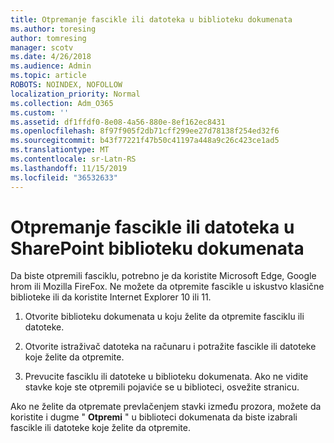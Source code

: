 ```yaml
---
title: Otpremanje fascikle ili datoteka u biblioteku dokumenata
ms.author: toresing
author: tomresing
manager: scotv
ms.date: 4/26/2018
ms.audience: Admin
ms.topic: article
ROBOTS: NOINDEX, NOFOLLOW
localization_priority: Normal
ms.collection: Adm_O365
ms.custom: ''
ms.assetid: df1ffdf0-8e08-4a56-880e-8ef162ec8431
ms.openlocfilehash: 8f97f905f2db71cff299ee27d78138f254ed32f6
ms.sourcegitcommit: b43f77221f47b50c41197a448a9c26c423ce1ad5
ms.translationtype: MT
ms.contentlocale: sr-Latn-RS
ms.lasthandoff: 11/15/2019
ms.locfileid: "36532633"
---
```

# <a name="upload-a-folder-or-files-to-a-sharepoint-document-library"></a>Otpremanje fascikle ili datoteka u SharePoint biblioteku dokumenata

Da biste otpremili fasciklu, potrebno je da koristite Microsoft Edge, Google hrom ili Mozilla FireFox. Ne možete da otpremite fascikle u iskustvo klasične biblioteke ili da koristite Internet Explorer 10 ili 11.
  
1. Otvorite biblioteku dokumenata u koju želite da otpremite fasciklu ili datoteke.
    
2. Otvorite istraživač datoteka na računaru i potražite fascikle ili datoteke koje želite da otpremite.
    
3. Prevucite fasciklu ili datoteke u biblioteku dokumenata. Ako ne vidite stavke koje ste otpremili pojaviće se u biblioteci, osvežite stranicu. 
    
Ako ne želite da otpremate prevlačenjem stavki između prozora, možete da koristite i dugme " **Otpremi** " u biblioteci dokumenata da biste izabrali fascikle ili datoteke koje želite da otpremite. 
  

